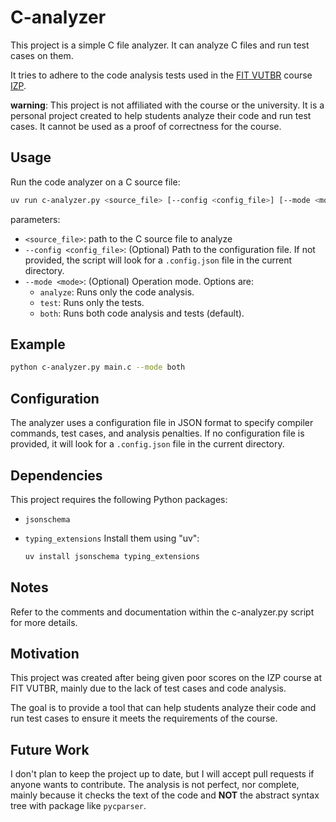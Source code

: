 # C-analyzer

This project is a simple C file analyzer. It can analyze C files and run test cases on them.

It tries to adhere to the code analysis tests used in the [FIT VUTBR](https://www.fit.vut.cz/) course [IZP](https://www.fit.vut.cz/study/course/IZP/).

**warning**: This project is not affiliated with the course or the university. It is a personal project created to help students analyze their code and run test cases. It cannot be used as a proof of correctness for the course.

## Usage
Run the code analyzer on a C source file:

```sh
uv run c-analyzer.py <source_file> [--config <config_file>] [--mode <mode>]
```

parameters:
- `<source_file>`: path to the C source file to analyze
- `--config <config_file>`: (Optional) Path to the configuration file. If not provided, the script will look for a `.config.json` file in the current directory.
- `--mode <mode>`: (Optional) Operation mode. Options are:
  - `analyze`: Runs only the code analysis.
  - `test`: Runs only the tests.
  - `both`: Runs both code analysis and tests (default).

## Example

```sh
python c-analyzer.py main.c --mode both
```

## Configuration

The analyzer uses a configuration file in JSON format to specify compiler commands, test cases, and analysis penalties. If no configuration file is provided, it will look for a `.config.json` file in the current directory.

## Dependencies
This project requires the following Python packages:

- `jsonschema`
- `typing_extensions`
Install them using "uv":
    
    ```sh
    uv install jsonschema typing_extensions
    ```

## Notes
Refer to the comments and documentation within the c-analyzer.py script for more details.

## Motivation

This project was created after being given poor scores on the IZP course at FIT VUTBR, mainly due to the lack of test cases and code analysis. 

The goal is to provide a tool that can help students analyze their code and run test cases to ensure it meets the requirements of the course.

## Future Work

I don't plan to keep the project up to date, but I will accept pull requests if anyone wants to contribute.
The analysis is not perfect, nor complete, mainly because it checks the text of the code and **NOT** the abstract syntax tree with package like `pycparser`. 